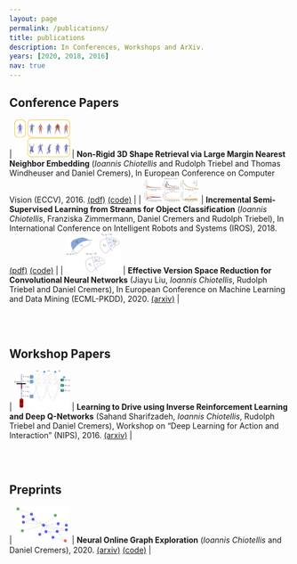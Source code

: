 ```yaml
---
layout: page
permalink: /publications/
title: publications
description: In Conferences, Workshops and ArXiv.
years: [2020, 2018, 2016]
nav: true
---
```


## Conference Papers

| <img src="../assets/img/papers/chiotellis2016csdlmnn.png" width="100px" /> | **Non-Rigid 3D Shape Retrieval via Large Margin Nearest Neighbor Embedding** (*Ioannis Chiotellis* and Rudolph Triebel and Thomas Windheuser and Daniel Cremers), In European Conference on Computer Vision (ECCV), 2016. [(pdf)](https://vision.in.tum.de/_media/spezial/bib/chiotellis2016csdlmnn.pdf) [(code)](https://github.com/tum-vision/csd_lmnn) |
| <img src="../assets/img/papers/chiotellis2018ilp.png" width="100px" /> | **Incremental Semi-Supervised Learning from Streams for Object Classification** (*Ioannis Chiotellis*, Franziska Zimmermann, Daniel Cremers and Rudolph Triebel), In International Conference on Intelligent Robots and Systems (IROS), 2018. [(pdf)](https://vision.in.tum.de/_media/spezial/bib/chiotellis2018ilp.pdf) [(code)](https://github.com/johny-c/incremental-label-propagation) |
| <img src="../assets/img/papers/liu2020effective.png" width="100px" /> | **Effective Version Space Reduction for Convolutional Neural Networks** (Jiayu Liu, *Ioannis Chiotellis*, Rudolph Triebel and Daniel Cremers), In European Conference on Machine Learning and Data Mining (ECML-PKDD), 2020. [(arxiv)](https://arxiv.org/abs/2006.12456) |

<br><br>

## Workshop Papers

| <img src="../assets/img/papers/sahand2016drive.png" width="100px" /> | **Learning to Drive using Inverse Reinforcement Learning and Deep Q-Networks** (Sahand Sharifzadeh, *Ioannis Chiotellis*, Rudolph Triebel and Daniel Cremers), Workshop on “Deep Learning for Action and Interaction” (NIPS), 2016. [(arxiv)](https://arxiv.org/abs/1612.03653) |

<br><br>

## Preprints

| <img src="../assets/img/papers/chiotellis2020noge.png" width="100px" /> | **Neural Online Graph Exploration** (*Ioannis Chiotellis* and Daniel Cremers), 2020. [(arxiv)](https://arxiv.org/abs/2012.03345) [(code)](https://github.com/johny-c/noge) |

